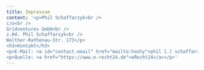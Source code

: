 ```yaml
---
title: Impressum
content: '<p>Phil Schaffarzyk<br />
c/o<br />
Gridventures GmbH<br />
z.Hd. Phil Schaffarzyk<br />
Walther-Rathenau-Str. 173</p>
<h3>Kontakt</h3>
<p>E-Mail: <a id="contact.email" href="mailto:hashy">phil [.] schaffarzyk [at] gmail [.] com</a></p>
<p>Quelle: <a href="https://www.e-recht24.de">eRecht24</a></p>'
---
```

